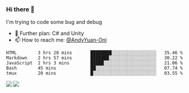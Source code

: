 ### Hi there 👋

I'm trying to code some bug and debug

- 🌱 Further plan: C# and Unity
- 📫 How to reach me: [@AndyYuan-Oni](https://github.com/AndyYuan-Oni)


<!--START_SECTION:waka-->
```text
HTML        3 hrs 28 mins       ████████░░░░░░░░░░░░░░░░░   35.46 % 
Markdown    2 hrs 57 mins       ███████░░░░░░░░░░░░░░░░░░   30.22 % 
JavaScript  2 hrs 3 mins        █████░░░░░░░░░░░░░░░░░░░░   21.06 % 
Bash        45 mins             ██░░░░░░░░░░░░░░░░░░░░░░░   07.74 % 
tmux        20 mins             █░░░░░░░░░░░░░░░░░░░░░░░░   03.55 %
```
<!--END_SECTION:waka-->

  <!--**AndyYuan-Oni/AndyYuan-Oni** is a ✨ _special_ ✨ repository because its `README.md` (this file) appears on your GitHub profile.-->
<!--[![Top Langs](https://github-readme-stats.vercel.app/api/top-langs/?username=AndyYUan-Oni&layout=compact)](https://github.com/AndyYUan-Oni/github-readme-stats)-->
<a href="https://github.com/AndyYUan-Oni/github-readme-stats">
  <img align="left" src="https://github-readme-stats.vercel.app/api?username=AndyYUan-Oni&hide=stars" />
</a>
<a href="https://github.com/AndyYUan-Oni/github-readme-stats">
  <img align="left" src="https://github-readme-stats.vercel.app/api/top-langs/?username=AndyYUan-Oni&layout=compact" />
</a>

